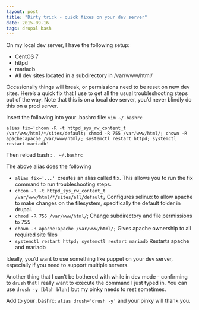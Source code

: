 ```yaml
---
layout: post
title: "Dirty trick - quick fixes on your dev server"
date: 2015-09-16
tags: drupal bash
---
```

On my local dev server, I have the following setup:

-   CentOS 7
-   httpd
-   mariadb
-   All dev sites located in a subdirectory in /var/www/html/

Occasionally things will break, or permissions need to be reset on new dev sites. Here’s a quick fix that I use to get all the usual troubleshooting steps out of the way. Note that this is on a local dev server, you’d never blindly do this on a prod server.

Insert the following into your .bashrc file: `vim ~/.bashrc`

    alias fix='chcon -R -t httpd_sys_rw_content_t /var/www/html/*/sites/default; chmod -R 755 /var/www/html/; chown -R apache:apache /var/www/html/; systemctl restart httpd; systemctl restart mariadb'

Then reload bash : `. ~/.bashrc`

The above alias does the following

-   `alias fix='...' `creates an alias called fix. This allows you to run the fix command to run troubleshooting steps.
-   `chcon -R -t httpd_sys_rw_content_t /var/www/html/*/sites/all/default;` Configures selinux to allow apache to make changes on the filesystem, specifically the default folder in drupal.
-   `chmod -R 755 /var/www/html/`; Change subdirectory and file permissions to 755
-   `chown -R apache:apache /var/www/html/;` Gives apache ownership to all required site files
-   `systemctl restart httpd; systemctl restart mariadb` Restarts apache and mariadb

Ideally, you’d want to use something like puppet on your dev server, especially if you need to support multiple servers.

Another thing that I can’t be bothered with while in dev mode - confirming to `drush` that I really want to execute the command I just typed in. You can use `drush -y [blah blah]` but my pinky needs to rest sometimes.

Add to your .bashrc: `alias drush='drush -y'` and your pinky will thank you.